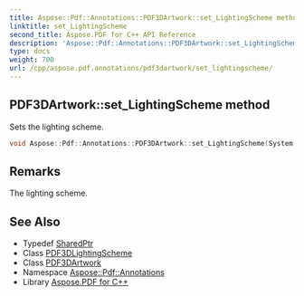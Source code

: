 ```yaml
---
title: Aspose::Pdf::Annotations::PDF3DArtwork::set_LightingScheme method
linktitle: set_LightingScheme
second_title: Aspose.PDF for C++ API Reference
description: 'Aspose::Pdf::Annotations::PDF3DArtwork::set_LightingScheme method. Sets the lighting scheme in C++.'
type: docs
weight: 700
url: /cpp/aspose.pdf.annotations/pdf3dartwork/set_lightingscheme/
---
```

## PDF3DArtwork::set_LightingScheme method


Sets the lighting scheme.

```cpp
void Aspose::Pdf::Annotations::PDF3DArtwork::set_LightingScheme(System::SharedPtr<PDF3DLightingScheme> value)
```

## Remarks


The lighting scheme.
## See Also

* Typedef [SharedPtr](../../../system/sharedptr/)
* Class [PDF3DLightingScheme](../../pdf3dlightingscheme/)
* Class [PDF3DArtwork](../)
* Namespace [Aspose::Pdf::Annotations](../../)
* Library [Aspose.PDF for C++](../../../)
